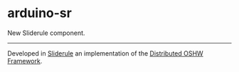 # arduino-sr 
New Sliderule component.

---
Developed in [Sliderule](http://sliderule.io) an implementation of the [Distributed OSHW Framework](http://dof.sliderule.io).
